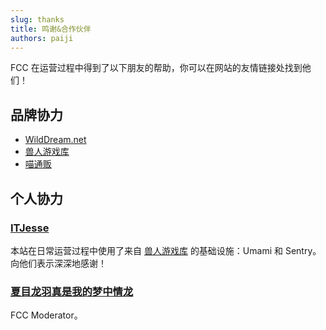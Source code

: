 ```yaml
---
slug: thanks
title: 鸣谢&合作伙伴
authors: paiji
---
```


FCC 在运营过程中得到了以下朋友的帮助，你可以在网站的友情链接处找到他们！

## 品牌协力

- [WildDream.net](https://www.wilddream.net/?utm_source=fec)
- [兽人游戏库](https://www.kemono.games/?utm_source=fec)
- [喵通贩](https://m.nyanket.com/?utm_source=fec)

## 个人协力

### [ITJesse](https://github.com/ITJesse)

本站在日常运营过程中使用了来自 [兽人游戏库](https://www.kemono.games/?utm_source=fec) 的基础设施：Umami 和 Sentry。向他们表示深深地感谢！

### [夏目龙羽真是我的梦中情龙](https://github.com/NatsumeRyuhane)
FCC Moderator。
